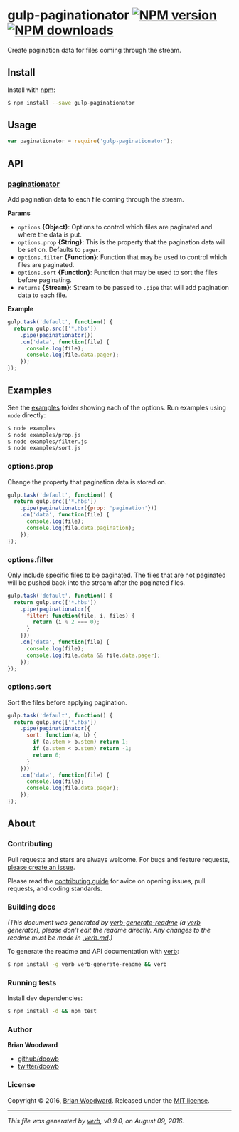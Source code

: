 # gulp-paginationator [![NPM version](https://img.shields.io/npm/v/gulp-paginationator.svg?style=flat)](https://www.npmjs.com/package/gulp-paginationator) [![NPM downloads](https://img.shields.io/npm/dm/gulp-paginationator.svg?style=flat)](https://npmjs.org/package/gulp-paginationator)

Create pagination data for files coming through the stream.

## Install

Install with [npm](https://www.npmjs.com/):

```sh
$ npm install --save gulp-paginationator
```

## Usage

```js
var paginationator = require('gulp-paginationator');
```

## API

### [paginationator](index.js#L27)

Add pagination data to each file coming through the stream.

**Params**

* `options` **{Object}**: Options to control which files are paginated and where the data is put.
* `options.prop` **{String}**: This is the property that the pagination data will be set on. Defaults to `pager`.
* `options.filter` **{Function}**: Function that may be used to control which files are paginated.
* `options.sort` **{Function}**: Function that may be used to sort the files before paginating.
* `returns` **{Stream}**: Stream to be passed to `.pipe` that will add pagination data to each file.

**Example**

```js
gulp.task('default', function() {
  return gulp.src(['*.hbs'])
    .pipe(paginationator())
    .on('data', function(file) {
      console.log(file);
      console.log(file.data.pager);
    });
});
```

## Examples

See the [examples](examples) folder showing each of the options. Run examples using `node` directly:

```bash
$ node examples
$ node examples/prop.js
$ node examples/filter.js
$ node examples/sort.js
```

### options.prop

Change the property that pagination data is stored on.

```js
gulp.task('default', function() {
  return gulp.src(['*.hbs'])
    .pipe(paginationator({prop: 'pagination'}))
    .on('data', function(file) {
      console.log(file);
      console.log(file.data.pagination);
    });
});
```

### options.filter

Only include specific files to be paginated. The files that are not paginated will be pushed
back into the stream after the paginated files.

```js
gulp.task('default', function() {
  return gulp.src(['*.hbs'])
    .pipe(paginationator({
      filter: function(file, i, files) {
        return (i % 2 === 0);
      }
    }))
    .on('data', function(file) {
      console.log(file);
      console.log(file.data && file.data.pager);
    });
});
```

### options.sort

Sort the files before applying pagination.

```js
gulp.task('default', function() {
  return gulp.src(['*.hbs'])
    .pipe(paginationator({
      sort: function(a, b) {
        if (a.stem > b.stem) return 1;
        if (a.stem < b.stem) return -1;
        return 0;
      }
    }))
    .on('data', function(file) {
      console.log(file);
      console.log(file.data.pager);
    });
});
```

## About

### Contributing

Pull requests and stars are always welcome. For bugs and feature requests, [please create an issue](../../issues/new).

Please read the [contributing guide](contributing.md) for avice on opening issues, pull requests, and coding standards.

### Building docs

_(This document was generated by [verb-generate-readme](https://github.com/verbose/verb-generate-readme) (a [verb](https://github.com/verbose/verb) generator), please don't edit the readme directly. Any changes to the readme must be made in [.verb.md](.verb.md).)_

To generate the readme and API documentation with [verb](https://github.com/verbose/verb):

```sh
$ npm install -g verb verb-generate-readme && verb
```

### Running tests

Install dev dependencies:

```sh
$ npm install -d && npm test
```

### Author

**Brian Woodward**

* [github/doowb](https://github.com/doowb)
* [twitter/doowb](http://twitter.com/doowb)

### License

Copyright © 2016, [Brian Woodward](https://github.com/doowb).
Released under the [MIT license](https://github.com/doowb/gulp-paginationator/blob/master/LICENSE).

***

_This file was generated by [verb](https://github.com/verbose/verb), v0.9.0, on August 09, 2016._